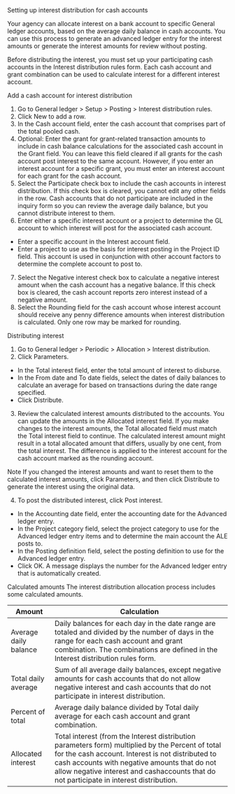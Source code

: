 Setting up interest distribution for cash accounts

Your agency can allocate interest on a bank account to specific General ledger accounts, based on the average daily balance in cash accounts. You can use this process to generate an advanced ledger entry for the interest amounts or generate the interest amounts for review without posting.

Before distributing the interest, you must set up your participating cash accounts in the Interest distribution rules form. Each cash account and grant combination can be used to calculate interest for a different interest account.

Add a cash account for interest distribution

1. Go to General ledger > Setup > Posting > Interest distribution rules.
2. Click New to add a row.
3. In the Cash account field, enter the cash account that comprises part of the total pooled cash.
4. Optional: Enter the grant for grant-related transaction amounts to include in cash balance calculations for the associated cash account in the Grant field. You can leave this field cleared if all grants for the cash account post interest to the same account. However, if you enter an interest account for a specific grant, you must enter an interest account for each grant for the cash account.
5. Select the Participate check box to include the cash accounts in interest distribution. If this check box is cleared, you cannot edit any other fields in the row. Cash accounts that do not participate are included in the inquiry form so you can review the average daily balance, but you cannot distribute interest to them.
6. Enter either a specific interest account or a project to determine the GL account to which interest will post for the associated cash account. 
  - Enter a specific account in the Interest account field.
  - Enter a project to use as the basis for interest posting in the Project ID field. This account is used in conjunction with other account factors to determine the complete account to post to.
7. Select the Negative interest check box to calculate a negative interest amount when the cash account has a negative balance. If this check box is cleared, the cash account reports zero interest instead of a negative amount.
8. Select the Rounding field for the cash account whose interest account should receive any penny difference amounts when interest distribution is calculated. Only one row may be marked for rounding.

Distributing interest
1. Go to General ledger > Periodic > Allocation > Interest distribution.
2. Click Parameters. 
  - In the Total interest field, enter the total amount of interest to disburse.
  - In the From date and To date fields, select the dates of daily balances to calculate an average for based on transactions during the date range specified.
  - Click Distribute.
3. Review the calculated interest amounts distributed to the accounts. You can update the amounts in the Allocated interest field. If you make changes to the interest amounts, the Total allocated field must match the Total interest field to continue.  The calculated interest amount might result in a total allocated amount that differs, usually by one cent, from the total interest. The difference is applied to the interest account for the cash account marked as the rounding account. 


Note
If you changed the interest amounts and want to reset them to the calculated interest amounts, click Parameters, and then click Distribute to generate the interest using the original data.

4. To post the distributed interest, click Post interest. 
  - In the Accounting date field, enter the accounting date for the Advanced ledger entry.
  - In the Project category field, select the project category to use for the Advanced ledger entry items and to determine the main account the ALE posts to.
  - In the Posting definition field, select the posting definition to use for the Advanced ledger entry.
  - Click OK. A message displays the number for the Advanced ledger entry that is automatically created.

Calculated amounts
The interest distribution allocation process includes some calculated amounts.

|Amount| Calculation |
|--|--|
| Average daily balance | Daily balances for each day in the date range are totaled and divided by the number of days in the range for each cash account and grant combination. The combinations are defined in the Interest distribution rules form.|
| Total daily average   | Sum of all average daily balances, except negative amounts for cash accounts that do not allow negative interest and cash accounts that do not participate in interest distribution.|
| Percent of total      | Average daily balance divided by Total daily average for each cash account and grant combination. |
| Allocated interest    | Total interest (from the Interest distribution parameters form) multiplied by the Percent of total for the cash account. Interest is not distributed to cash accounts with negative amounts that do not allow negative interest and cashaccounts that do not participate in interest distribution. |


